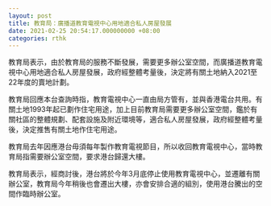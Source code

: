 ```yaml
---
layout: post
title: 教育局：廣播道教育電視中心用地適合私人房屋發展
date: 2021-02-25 20:54:17.000000000 +08:00
categories: rthk
---
```


教育局表示，由於教育局的服務不斷發展，需要更多辦公室空間，而廣播道教育電視中心用地適合私人房屋發展，政府經整體考量後，決定將有關土地納入2021至22年度的賣地計劃。

教育局回應本台查詢時指，教育電視中心一直由局方管有，並與香港電台共用。有關土地1993年起已劃作住宅用途，加上目前教育局需要更多辦公室空間，鑑於有關社區的整體規劃、配套設施及附近環境等，適合私人房屋發展，政府經整體考量後，決定推售有關土地作住宅用途。

教育局去年因應港台毋須每年製作教育電視節目，所以收回教育電視中心，當時教育局指需要辦公室空間，要求港台歸還大樓。

教育局表示，經商討後，港台將於今年3月底停止使用教育電視中心，並遷離有關辦公室，教育局今年稍後也會遷出大樓，亦會安排合適的組別，使用港台騰出的空間作臨時辦公室。

